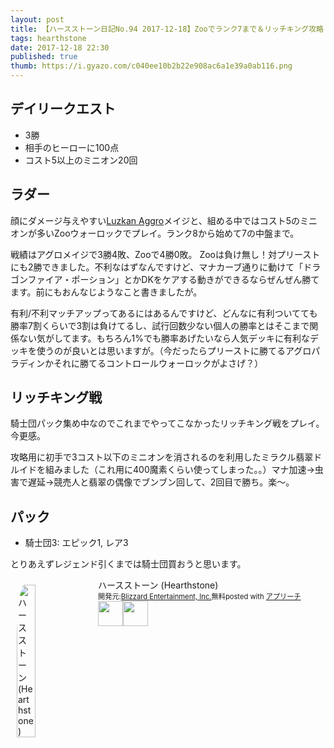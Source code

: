 ```yaml
---
layout: post
title: 【ハースストーン日記No.94 2017-12-18】Zooでランク7まで＆リッチキング攻略
tags: hearthstone
date: 2017-12-18 22:30
published: true
thumb: https://i.gyazo.com/c040ee10b2b22e908ac6a1e39a0ab116.png
---
```


## デイリークエスト

- 3勝
- 相手のヒーローに100点
- コスト5以上のミニオン20回

## ラダー
顔にダメージ与えやすい[Luzkan Aggro](http://www.hearthpwn.com/decks/991874-legend-luzkan-aggro-stream-19-00-17-12-17)メイジと、組める中ではコスト5のミニオンが多いZooウォーロックでプレイ。ランク8から始めて7の中盤まで。

戦績はアグロメイジで3勝4敗、Zooで4勝0敗。
Zooは負け無し！対プリーストにも2勝できました。不利なはずなんですけど、マナカーブ通りに動けて「ドラゴンファイア・ポーション」とかDKをケアする動きができるならぜんぜん勝てます。前にもおんなじようなこと書きましたが。

有利/不利マッチアップってあるにはあるんですけど、どんなに有利ついてても勝率7割くらいで3割は負けてるし、試行回数少ない個人の勝率とはそこまで関係ない気がしてます。もちろん1%でも勝率あげたいなら人気デッキに有利なデッキを使うのが良いとは思いますが。（今だったらプリーストに勝てるアグロパラディンかそれに勝てるコントロールウォーロックがよさげ？）

## リッチキング戦

騎士団パック集め中なのでこれまでやってこなかったリッチキング戦をプレイ。今更感。

攻略用に初手で3コスト以下のミニオンを消されるのを利用したミラクル翡翠ドルイドを組みました（これ用に400魔素くらい使ってしまった。。）マナ加速→虫害で遅延→競売人と翡翠の偶像でブンブン回して、2回目で勝ち。楽～。

## パック

- 騎士団3: エピック1, レア3

とりあえずレジェンド引くまでは騎士団買おうと思います。



<div id="appreach-box" style="text-align:left;"><img id="appreach-image" src="https://lh6.ggpht.com/J-_wYHXVmR86Mvq6KNHiSvR0T3WH4wHgVC0OLQEIa1FHVbXARD0zafLA8JEUjo-CqDw=w170" alt="ハースストーン (Hearthstone)" style="float:left; margin:10px; width:25%; max-width:120px; border-radius:10%;"><div class="appreach-info" style="margin: 10px;"><div id="appreach-appname">ハースストーン (Hearthstone)</div><div id="appreach-developer" style="font-size:80%; display:inline-block; _display:inline;">開発元:<a id="appreach-developerurl" href="https://itunes.apple.com/jp/developer/blizzard-entertainment-inc/id306862900?uo=4" target="_blank" rel="nofollow">Blizzard Entertainment, Inc.</a></div><div id="appreach-price" style="font-size:80%; display:inline-block; _display:inline;">無料</div><div class="appreach-powered" style="font-size:80%; display:inline-block; _display:inline;">posted with <a href="http://mama-hack.com/app-reach/" title="アプリーチ" target="_blank" rel="nofollow">アプリーチ</a></div><div class="appreach-links" style="float: left;"><div id="appreach-itunes-link" style="display: inline-block; _display: inline;"><a id="appreach-itunes" href="https://itunes.apple.com/jp/app/%E3%83%8F%E3%83%BC%E3%82%B9%E3%82%B9%E3%83%88%E3%83%BC%E3%83%B3-hearthstone/id625257520?mt=8&amp;uo=4&amp;at=10l4wP" target="_blank" rel="nofollow"><img src="https://nabettu.github.io/appreach/img/itune_ja.svg" style="height:40px;"></a></div><div id="appreach-gplay-link" style="display:inline-block; _display:inline;"><a id="appreach-gplay" href="https://play.google.com/store/apps/details?id=com.blizzard.wtcg.hearthstone" target="_blank" rel="nofollow"><img src="https://nabettu.github.io/appreach/img/gplay_ja.png" style="height:40px;"></a></div></div></div><div class="appreach-footer" style="margin-bottom:10px; clear: left;"></div></div>
